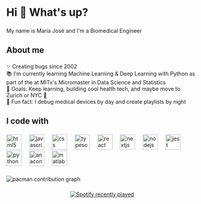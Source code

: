 <h1 align="left">Hi 👋 What's up?</h1>

###

<p align="left">My name is María José and I'm a Biomedical Engineer</p>

###

<h2 align="left">About me</h2>

###

<p align="left">✨ Creating bugs since 2002<br>📚 I'm currently learning Machine Learning & Deep Learning with Python as part of the at MITx's Micromaster in Data Science and Statistics <br>🎯 Goals: Keep learning, building cool health tech, and maybe move to Zurich or NYC 👀<br>🎲 Fun fact: I debug medical devices by day and create playlists by night</p>

###

<h2 align="left">I code with</h2>

###

<div align="left">
  <img src="https://cdn.jsdelivr.net/gh/devicons/devicon/icons/html5/html5-original.svg" height="40" alt="html5 logo"  />
  <img width="12" />
  <img src="https://cdn.jsdelivr.net/gh/devicons/devicon/icons/javascript/javascript-original.svg" height="40" alt="javascript logo"  />
  <img width="12" />
  <img src="https://cdn.jsdelivr.net/gh/devicons/devicon/icons/css3/css3-original.svg" height="40" alt="css logo"  />
  <img width="12" />
  <img src="https://cdn.jsdelivr.net/gh/devicons/devicon/icons/typescript/typescript-original.svg" height="40" alt="typescript logo"  />
  <img width="12" />
  <img src="https://cdn.jsdelivr.net/gh/devicons/devicon/icons/react/react-original.svg" height="40" alt="react logo"  />
  <img width="12" />
  <img src="https://cdn.jsdelivr.net/gh/devicons/devicon/icons/nextjs/nextjs-original.svg" height="40" alt="nextjs logo"  />
  <img width="12" />
  <img src="https://cdn.jsdelivr.net/gh/devicons/devicon/icons/nodejs/nodejs-original.svg" height="40" alt="nodejs logo"  />
  <img width="12" />
  <img src="https://cdn.jsdelivr.net/gh/devicons/devicon/icons/jest/jest-plain.svg" height="40" alt="jest logo"  />
  <img width="12" />
  <img src="https://cdn.jsdelivr.net/gh/devicons/devicon/icons/python/python-original.svg" height="40" alt="python logo"  />
  <img width="12" />
  <img src="https://cdn.jsdelivr.net/gh/devicons/devicon/icons/anaconda/anaconda-original.svg" height="40" alt="anaconda logo"  />
  <img width="12" />
  <img src="https://cdn.jsdelivr.net/gh/devicons/devicon/icons/matlab/matlab-original.svg" height="40" alt="matlab logo"  />
</div>

###

<picture>
  <source media="(prefers-color-scheme: dark)" srcset="https://raw.githubusercontent.com/mjfernandeztapia/mjfernandeztapia/output/pacman-contribution-graph-dark.svg">
  <source media="(prefers-color-scheme: light)" srcset="https://raw.githubusercontent.com/mjfernandeztapia/mjfernandeztapia/output/pacman-contribution-graph.svg">
  <img alt="pacman contribution graph" src="https://raw.githubusercontent.com/mjfernandeztapia/mjfernandeztapia/output/pacman-contribution-graph.svg">
</picture>

###

<div align="center">
  <a href="https://open.spotify.com/user/31um7azyizaq6a47dcn3aga7vyau">
    <img src="https://spotify-recently-played-readme.vercel.app/api?user=31um7azyizaq6a47dcn3aga7vyau&count=5" alt="Spotify recently played"  />
  </a>
</div>

###
